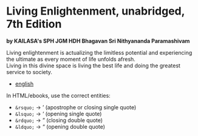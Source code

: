 # Living Enlightenment, unabridged, 7th Edition

**by KAILASA's SPH JGM HDH Bhagavan Sri Nithyananda Paramashivam**

Living enlightenment is actualizing the limitless potential and experiencing the ultimate as every moment of life unfolds afresh.  
Living in this divine space is living the best life and doing the greatest service to society.

- [english](english/README.md)

In HTML/ebooks, use the correct entities:
- `&rsquo;` → ’ (apostrophe or closing single quote)
- `&lsquo;` → ‘ (opening single quote)
- `&rdquo;` → ” (closing double quote)
- `&ldquo;` → “ (opening double quote)
